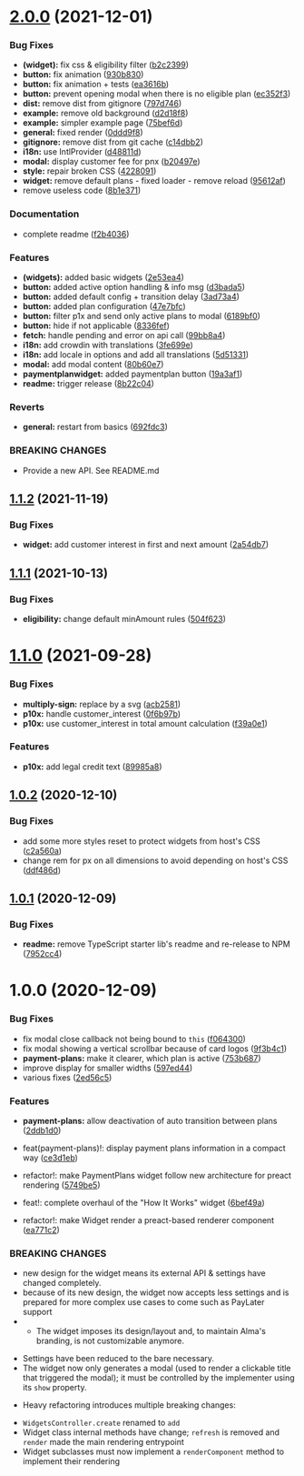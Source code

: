 # [2.0.0](https://github.com/alma/alma-widgets/compare/v1.1.2...v2.0.0) (2021-12-01)


### Bug Fixes

* **(widget):** fix css & eligibility filter ([b2c2399](https://github.com/alma/alma-widgets/commit/b2c2399191e0e7b5854b0a4480ee61f6f609d1a9))
* **button:** fix animation ([930b830](https://github.com/alma/alma-widgets/commit/930b830a15febf9c58326c5eed4f4a6b9ecfe249))
* **button:** fix animation + tests ([ea3616b](https://github.com/alma/alma-widgets/commit/ea3616b4cb143f5e5ed602737f44353a662c898a))
* **button:** prevent opening modal when there is no eligible plan ([ec352f3](https://github.com/alma/alma-widgets/commit/ec352f3c4fc50f492b0550e9ffc018b07f2a3ade))
* **dist:** remove dist from gitignore ([797d746](https://github.com/alma/alma-widgets/commit/797d7462f8739a107e0bec6f2d0e8da8fcf379aa))
* **example:** remove old background ([d2d18f8](https://github.com/alma/alma-widgets/commit/d2d18f8d5b174ff877fd01a05b216c10afcb4921))
* **example:** simpler example page ([75bef6d](https://github.com/alma/alma-widgets/commit/75bef6d3b7f4d73dc0581be01f7335ac44efa4ad))
* **general:** fixed render ([0ddd9f8](https://github.com/alma/alma-widgets/commit/0ddd9f893c96a2e6fff1b49c3c9578fe92286bb5))
* **gitignore:** remove dist from git cache ([c14dbb2](https://github.com/alma/alma-widgets/commit/c14dbb22c2fab1d8fd3da06d21b42bae1ff22718))
* **i18n:** use IntlProvider ([d48811d](https://github.com/alma/alma-widgets/commit/d48811daa9735d71665d9d8dd3b3990b40a234e2))
* **modal:** display customer fee for pnx ([b20497e](https://github.com/alma/alma-widgets/commit/b20497ef1cbeec4a766746c93d144033a2efea52))
* **style:** repair broken CSS ([4228091](https://github.com/alma/alma-widgets/commit/4228091a9e4a263a070ea771b1096c6c8448fd99))
* **widget:** remove default plans - fixed loader - remove reload ([95612af](https://github.com/alma/alma-widgets/commit/95612af47d4dda348e7b4a50c7b28adcc98d0326))
* remove useless code ([8b1e371](https://github.com/alma/alma-widgets/commit/8b1e371bbb681c1c56b8de0e450869ea1a6f2261))


### Documentation

* complete readme ([f2b4036](https://github.com/alma/alma-widgets/commit/f2b4036df3f54a26b3673378faee0745c262a8ab))


### Features

* **(widgets):** added basic widgets ([2e53ea4](https://github.com/alma/alma-widgets/commit/2e53ea4e0f78a11617ab1b66a1f73ac372b817ec))
* **button:** added active option handling & info msg ([d3bada5](https://github.com/alma/alma-widgets/commit/d3bada53b822403df0c119db4c1dfee8f732ddcb))
* **button:** added default config + transition delay ([3ad73a4](https://github.com/alma/alma-widgets/commit/3ad73a485f20ce594a1cf65f1d10fad992187460))
* **button:** added plan configuration ([47e7bfc](https://github.com/alma/alma-widgets/commit/47e7bfc2d46e01ae476bdedd4daa5dd19088eaaf))
* **button:** filter p1x and send only active plans to modal ([6189bf0](https://github.com/alma/alma-widgets/commit/6189bf0b808a586819104acda5d990f84c01bdf2))
* **button:** hide if not applicable ([8336fef](https://github.com/alma/alma-widgets/commit/8336fef091798c708c6f59ce0a81a915225c2fc3))
* **fetch:** handle pending and error on api call ([99bb8a4](https://github.com/alma/alma-widgets/commit/99bb8a4c8c85aab0e74fd39ab2668ad06c062bc6))
* **i18n:** add crowdin with translations ([3fe699e](https://github.com/alma/alma-widgets/commit/3fe699ea15b4da8a4e70ca5fd0c8616f78005c54))
* **i18n:** add locale in options and add all translations ([5d51331](https://github.com/alma/alma-widgets/commit/5d513312283a68eff506bf26d6828f78d6cfa0db))
* **modal:** add modal content ([80b60e7](https://github.com/alma/alma-widgets/commit/80b60e76ebfc4f48d6cde731ce1650eabd8fe4f5))
* **paymentplanwidget:** added paymentplan button ([19a3af1](https://github.com/alma/alma-widgets/commit/19a3af12995c9a9278e6516a0d173ec8b35b36ed))
* **readme:** trigger release ([8b22c04](https://github.com/alma/alma-widgets/commit/8b22c04bbf958dc28e5b412a4ca822c78fe4c868))


### Reverts

* **general:** restart from basics ([692fdc3](https://github.com/alma/alma-widgets/commit/692fdc37773062813e14cb1435de6a9f1c0320ed))


### BREAKING CHANGES

* Provide a new API. See README.md

## [1.1.2](https://github.com/alma/alma-widgets/compare/v1.1.1...v1.1.2) (2021-11-19)


### Bug Fixes

* **widget:** add customer interest in first and next amount ([2a54db7](https://github.com/alma/alma-widgets/commit/2a54db7ee7a81449b482bbb57108374b8d46875b))

## [1.1.1](https://github.com/alma/alma-widgets/compare/v1.1.0...v1.1.1) (2021-10-13)


### Bug Fixes

* **eligibility:** change default minAmount rules ([504f623](https://github.com/alma/alma-widgets/commit/504f623f164ee1a8eeb4ced013143a927819119b))

# [1.1.0](https://github.com/alma/alma-widgets/compare/v1.0.2...v1.1.0) (2021-09-28)


### Bug Fixes

* **multiply-sign:** replace by a svg ([acb2581](https://github.com/alma/alma-widgets/commit/acb25812e1c8f484584b12ef72f7e592f41f4c3f))
* **p10x:** handle customer_interest ([0f6b97b](https://github.com/alma/alma-widgets/commit/0f6b97bf8dcf1d58013ac444773de47abdc0bd7c))
* **p10x:** use customer_interest in total amount calculation ([f39a0e1](https://github.com/alma/alma-widgets/commit/f39a0e168e237ef343b0015f726260d90903d811))


### Features

* **p10x:** add legal credit text ([89985a8](https://github.com/alma/alma-widgets/commit/89985a879c33c5882e7dbbf6e33ceac01915cf51))

## [1.0.2](https://github.com/alma/alma-widgets/compare/v1.0.1...v1.0.2) (2020-12-10)


### Bug Fixes

* add some more styles reset to protect widgets from host's CSS ([c2a560a](https://github.com/alma/alma-widgets/commit/c2a560acb97e11427e3a2224b92de6453bbfd445))
* change rem for px on all dimensions to avoid depending on host's CSS ([ddf486d](https://github.com/alma/alma-widgets/commit/ddf486d11a0e5d32cd8cfcc7fde918080b59caca))

## [1.0.1](https://github.com/alma/alma-widgets/compare/v1.0.0...v1.0.1) (2020-12-09)


### Bug Fixes

* **readme:** remove TypeScript starter lib's readme and re-release to NPM ([7952cc4](https://github.com/alma/alma-widgets/commit/7952cc422ecaecc9884197a4b51a639460f2572c))

# 1.0.0 (2020-12-09)


### Bug Fixes

* fix modal close callback not being bound to `this` ([f064300](https://github.com/alma/alma-widgets/commit/f0643007fab9e91a1e3a42d1498ae65c6ae69f1a))
* fix modal showing a vertical scrollbar because of card logos ([9f3b4c1](https://github.com/alma/alma-widgets/commit/9f3b4c127990d01900c200dda62a8652013620c0))
* **payment-plans:** make it clearer, which plan is active ([753b687](https://github.com/alma/alma-widgets/commit/753b68775fbab5eefd571a4af99c306d4dfaf1a2))
* improve display for smaller widths ([597ed44](https://github.com/alma/alma-widgets/commit/597ed44951238f29f5d4f71fd52c4a68874c3073))
* various fixes ([2ed56c5](https://github.com/alma/alma-widgets/commit/2ed56c527e2d87ef0057f8a83f52bc3909f8062a))


### Features

* **payment-plans:** allow deactivation of auto transition between plans ([2ddb1d0](https://github.com/alma/alma-widgets/commit/2ddb1d0e929063425a05ae4609a4260495558038))


* feat(payment-plans)!: display payment plans information in a compact way ([ce3d1eb](https://github.com/alma/alma-widgets/commit/ce3d1eb6425807a83c413546b31ded30c5b8dbf6))
* refactor!: make PaymentPlans widget follow new architecture for preact rendering ([5749be5](https://github.com/alma/alma-widgets/commit/5749be5b8d123417e493bdcb5c8de4b31bede020))
* feat!: complete overhaul of the "How It Works" widget ([6bef49a](https://github.com/alma/alma-widgets/commit/6bef49a05478edcbec8717bbe77804ecaa4c90b2))
* refactor!: make Widget render a preact-based renderer component ([ea771c2](https://github.com/alma/alma-widgets/commit/ea771c2f3f91c9a910935045664802c04f16abfa))


### BREAKING CHANGES

* new design for the widget means its external API & settings
have changed completely.
* because of its new design, the widget now accepts less settings
and is prepared for more complex use cases to come such as PayLater support
* - The widget imposes its design/layout and, to maintain
  Alma's branding, is not customizable anymore.
- Settings have been reduced to the bare necessary.
- The widget now only generates a modal (used to render a clickable
  title that triggered the modal); it must be controlled by the
  implementer using its `show` property.
* Heavy refactoring introduces multiple breaking changes:
- `WidgetsController.create` renamed to `add`
- Widget class internal methods have change; `refresh` is removed and
  `render` made the main rendering entrypoint
- Widget subclasses must now implement a `renderComponent` method to
  implement their rendering
